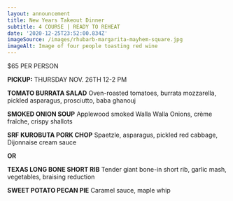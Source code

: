 ```yaml
---
layout: announcement
title: New Years Takeout Dinner
subtitle: 4 COURSE | READY TO REHEAT
date: '2020-12-25T23:52:00.834Z'
imageSource: /images/rhubarb-margarita-mayhem-square.jpg
imageAlt: Image of four people toasting red wine
---
```

$65 PER PERSON

**PICKUP:** THURSDAY NOV. 26TH 12-2 PM

**TOMATO BURRATA SALAD**
Oven-roasted tomatoes, burrata mozzarella, pickled asparagus, prosciutto, baba ghanouj

**SMOKED ONION SOUP**
Applewood smoked Walla Walla Onions, crème fraîche, crispy shallots

**SRF KUROBUTA PORK CHOP**
Spaetzle, asparagus, pickled red cabbage, Dijonnaise cream sauce

**OR**

**TEXAS LONG BONE SHORT RIB**
Tender giant bone-in short rib, garlic mash, vegetables, braising reduction

**SWEET POTATO PECAN PIE**
Caramel sauce, maple whip


  <!-- <ul className="special-menu">
                  <li>
                    <strong>TOMATO BURRATA SALAD</strong>
                    <p>
                      Oven-roasted tomatoes, burrata mozzarella, pickled
                      asparagus, prosciutto, baba ghanouj
                    </p>
                  </li>
                  <li>
                    <strong>SMOKED ONION SOUP</strong>
                    <p>
                      Applewood smoked Walla Walla Onions, crème fraîche, crispy
                      shallots
                    </p>
                  </li>
                  <li>
                    <strong>SRF KUROBUTA PORK CHOP</strong>
                    <p>
                      Spaetzle, asparagus, pickled red cabbage, Dijonnaise cream
                      sauce
                    </p>
                    <b>OR</b>
                    <br />
                    <br />
                    <strong>TEXAS LONG BONE SHORT RIB</strong>
                    <p>
                      Tender giant bone-in short rib, garlic mash, vegetables, braising reduction
                    </p>
                  </li>
                  <li>
                    <strong>SWEET POTATO PECAN PIE</strong>
                    <p>Caramel sauce, maple whip</p>
                  </li>
                </ul> -->
